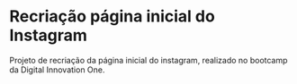 # Recriação página inicial do Instagram

Projeto de recriação da página inicial do instagram, realizado no bootcamp da Digital Innovation One.
